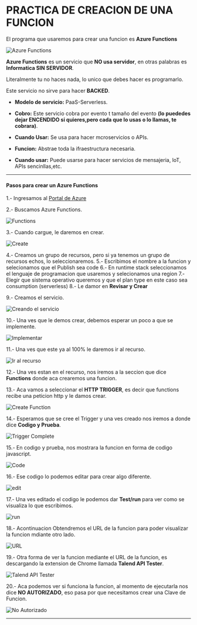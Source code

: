 # PRACTICA DE CREACION DE UNA FUNCION

El programa que usaremos para crear una funcion es **Azure Functions**

![Azure Functions](Imagenes/functions1.png)

**Azure Functions** es un servicio que **NO usa servidor**, en otras palabras es **Informatica SIN SERVIDOR**.

Literalmente tu no haces nada, lo unico que debes hacer es programarlo.

Este servicio no sirve para hacer **BACKED**.

- **Modelo de servicio:** PaaS-Serverless.

- **Cobro:** Este servicio cobra por evento t tamaño del evento **(lo puededes dejar ENCENDIDO si quieres,pero cada que lo usas o lo llamas, te cobrara)**.

- **Cuando Usar:** Se usa para hacer mcroservicios o APIs.

- **Funcion:** Abstrae toda la ifraestructura necesaria.

- **Cuando usar:** Puede usarse para hacer servicios de mensajeria, loT, APIs sencinllas,etc.

----------------------------------------

#### Pasos para crear un Azure Functions

1.- Ingresamos al [Portal de Azure](https://portal.azure.com)

2.- Buscamos Azure Functions.

![Functions](Imagenes/Function.PNG)



3.- Cuando cargue, le daremos en crear.

![Create](Imagenes/Create.PNG)


4.- Creamos un grupo de recursos, pero si ya tenemos un grupo de recursos echos, lo seleccionaremos.
5.- Escribimos el nombre a la funcion y selecionamos que el Publish sea code
6.- En runtime stack seleccionamos el lenguaje de programacion que usaremos y selecionamos una region
7.- Elegir que sistema operativo queremos y que el plan type en este caso sea consumption (serverless)
8.- Le damor en **Revisar y Crear**

9.- Creamos el servicio.

![Creando el servicio](Imagenes/Check.PNG)

10.- Una ves que le demos crear, debemos esperar un poco a que se implemente.

![Implementar](Imagenes/Implementacion.PNG)

11.- Una ves que este ya al 100% le daremos ir al recurso.

![Ir al recurso](Imagenes/go.PNG)


12.- Una ves estan en el recurso, nos iremos a la seccion que dice **Functions** donde aca crearemos una funcion.

13.- Aca vamos a seleccionar el **HTTP TRIGGER**, es decir que functions recibe una peticion http y le damos crear.

![Create Function](Imagenes\functionsTrigger.PNG)

14.- Esperamos que se cree el Trigger y una ves creado nos iremos a donde dice **Codigo y Prueba**.

![Trigger Complete](Imagenes/functionsTrigger.PNG)

15.- En codigo y prueba, nos mostrara la funcion en forma de codigo javascript.

![Code](Imagenes\code.PNG)

16.- Ese codigo lo podemos editar para crear algo diferente.

![edit](Imagenes\edit.PNG)

17.- Una ves editado el codigo le podemos dar **Test/run** para ver como se visualiza lo que escribimos.

![run](Imagenes\run.PNG)

18.- Acontinuacion Obtendremos el URL de la funcion para poder visualizar la funcion mdiante otro lado.

![URL](Imagenes\url.PNG)

19.- Otra forma de ver la funcion mediante el URL de la funcion, es descargando la extension de Chrome llamada **Talend API Tester**.

![Talend API Tester](Imagenes\Talent.PNG)

20.- Aca podemos ver si funciona la funcion, al momento de ejecutarla nos dice **NO AUTORIZADO**, eso pasa por que necesitamos crear una Clave de Funcion.

![No Autorizado](Imagenes\Autorized.PNG)

--------------------------------------

